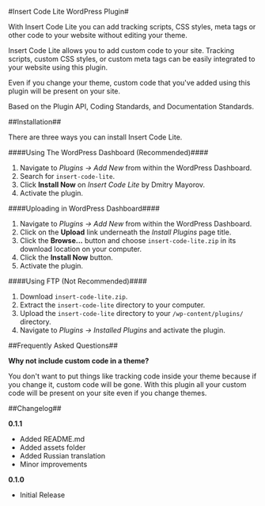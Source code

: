 #Insert Code Lite WordPress Plugin#

With Insert Code Lite you can add tracking scripts, CSS styles, meta tags or other code to your website without editing your theme.

Insert Code Lite allows you to add custom code to your site. Tracking scripts, custom CSS styles, or custom meta tags can be easily integrated to your website using this plugin.

Even if you change your theme, custom code that you've added using this plugin will be present on your site.

Based on the Plugin API, Coding Standards, and Documentation Standards.

##Installation##

There are three ways you can install Insert Code Lite.

####Using The WordPress Dashboard (Recommended)####

1. Navigate to *Plugins → Add New* from within the WordPress Dashboard.
1. Search for `insert-code-lite`.
1. Click **Install Now** on *Insert Code Lite* by Dmitry Mayorov.
1. Activate the plugin.

####Uploading in WordPress Dashboard####

1. Navigate to *Plugins → Add New* from within the WordPress Dashboard.
2. Click on the **Upload** link underneath the *Install Plugins* page title.
3. Click the **Browse...** button and choose `insert-code-lite.zip` in its download location on your computer.
4. Click the **Install Now** button.
5. Activate the plugin.

####Using FTP (Not Recommended)####

1. Download `insert-code-lite.zip`.
2. Extract the `insert-code-lite` directory to your computer.
3. Upload the `insert-code-lite` directory to your `/wp-content/plugins/` directory.
4. Navigate to *Plugins → Installed Plugins* and activate the plugin.

##Frequently Asked Questions##

**Why not include custom code in a theme?**

You don't want to put things like tracking code inside your theme because if you change it, custom code will be gone. With this plugin all your custom code will be present on your site even if you change themes.

##Changelog##

**0.1.1**

* Added README.md
* Added assets folder
* Added Russian translation
* Minor improvements

**0.1.0**

* Initial Release